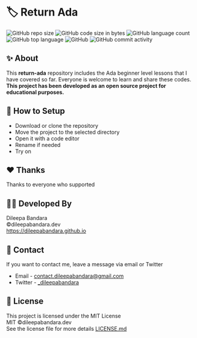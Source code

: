# 🏷️ Return Ada

<!-- ![ada Logo](https://img.icons8.com/color/98/000000/ada.png) -->


![GitHub repo size](https://img.shields.io/github/repo-size/dileepabandara/return-ada?color=red&label=repository%20size)
![GitHub code size in bytes](https://img.shields.io/github/languages/code-size/dileepabandara/return-ada?color=red)
![GitHub language count](https://img.shields.io/github/languages/count/dileepabandara/return-ada)
![GitHub top language](https://img.shields.io/github/languages/top/dileepabandara/return-ada)
![GitHub](https://img.shields.io/github/license/dileepabandara/return-ada?color=yellow)
![GitHub commit activity](https://img.shields.io/github/commit-activity/m/dileepabandara/return-ada?color=brightgreen&label=commits)

## ✨ About

This **return-ada** repository includes the Ada beginner level lessons that I have covered so far. Everyone is welcome to learn and share these codes. **This project has been developed as an open source project for educational purposes.**

## 🍃 How to Setup

- Download or clone the repository
- Move the project to the selected directory
- Open it with a code editor
- Rename if needed
- Try on

## ❤️ Thanks

Thanks to everyone who supported

## 👨‍💻 Developed By

Dileepa Bandara  
©dileepabandara.dev  
https://dileepabandara.github.io

## 💬 Contact

If you want to contact me, leave a message via email or Twitter

- Email - <contact.dileepabandara@gmail.com>
- Twitter - [_dileepabandara](https://twitter.com/_dileepabandara)

## 📜 License

This project is licensed under the MIT License  
MIT ©dileepabandara.dev  
See the license file for more details [LICENSE.md](https://github.com/dileepabandara/return-ada/blob/main/LICENSE)
